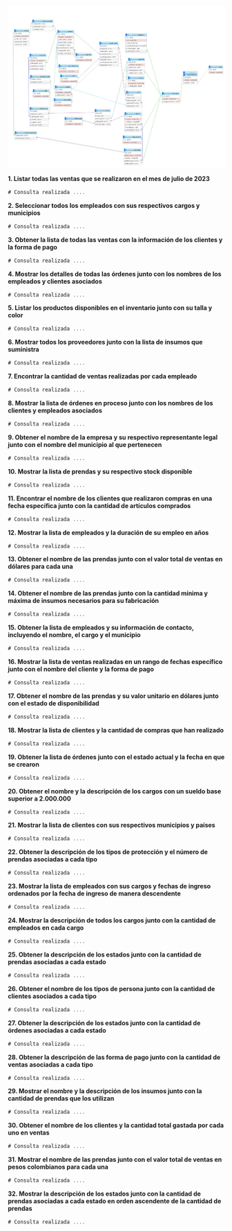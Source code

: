 ![](https://raw.githubusercontent.com/CampusLands/DER/main/DER.jpg)

**1. Listar todas las ventas que se realizaron en el mes de julio de 2023**

```sql
# Consulta realizada ....
```

**2. Seleccionar todos los empleados con sus respectivos cargos y municipios**

```sql
# Consulta realizada ....
```

**3. Obtener la lista de todas las ventas con la información de los clientes y la forma de pago**

```sql
# Consulta realizada ....
```

**4. Mostrar los detalles de todas las órdenes junto con los nombres de los empleados y clientes asociados**

```sql
# Consulta realizada ....
```

**5. Listar los productos disponibles en el inventario junto con su talla y color**

```sql
# Consulta realizada ....
```

**6. Mostrar todos los proveedores junto con la lista de insumos que suministra**

```sql
# Consulta realizada ....
```

**7. Encontrar la cantidad de ventas realizadas por cada empleado**

```sql
# Consulta realizada ....
```

**8. Mostrar la lista de órdenes en proceso junto con los nombres de los clientes y empleados asociados**

```sql
# Consulta realizada ....
```

**9. Obtener el nombre de la empresa y su respectivo representante legal junto con el nombre del municipio al que pertenecen**

```sql
# Consulta realizada ....
```

**10. Mostrar la lista de prendas y su respectivo stock disponible**

```sql
# Consulta realizada ....
```

**11. Encontrar el nombre de los clientes que realizaron compras en una fecha específica junto con la cantidad de artículos comprados**

```sql
# Consulta realizada ....
```

**12. Mostrar la lista de empleados y la duración de su empleo en años**

```sql
# Consulta realizada ....
```

**13. Obtener el nombre de las prendas junto con el valor total de ventas en dólares para cada una**

```sql
# Consulta realizada ....
```

**14. Obtener el nombre de las prendas junto con la cantidad mínima y máxima de insumos necesarios para su fabricación**

```sql
# Consulta realizada ....
```

**15. Obtener la lista de empleados y su información de contacto, incluyendo el nombre, el cargo y el municipio**

```sql
# Consulta realizada ....
```

**16. Mostrar la lista de ventas realizadas en un rango de fechas específico junto con el nombre del cliente y la forma de pago**

```sql
# Consulta realizada ....
```

**17. Obtener el nombre de las prendas y su valor unitario en dólares junto con el estado de disponibilidad**

```sql
# Consulta realizada ....
```

**18. Mostrar la lista de clientes y la cantidad de compras que han realizado**

```sql
# Consulta realizada ....
```

**19. Obtener la lista de órdenes junto con el estado actual y la fecha en que se crearon**

```sql
# Consulta realizada ....
```

**20. Obtener el nombre y la descripción de los cargos con un sueldo base superior a 2.000.000**

```sql
# Consulta realizada ....
```

**21. Mostrar la lista de clientes con sus respectivos municipios y países**

```sql
# Consulta realizada ....
```

**22. Obtener la descripción de los tipos de protección y el número de prendas asociadas a cada tipo**

```sql
# Consulta realizada ....
```

**23. Mostrar la lista de empleados con sus cargos y fechas de ingreso ordenados por la fecha de ingreso de manera descendente**

```sql
# Consulta realizada ....
```

**24. Mostrar la descripción de todos los cargos junto con la cantidad de empleados en cada cargo**

```sql
# Consulta realizada ....
```

**25. Obtener la descripción de los estados junto con la cantidad de prendas asociadas a cada estado**

```sql
# Consulta realizada ....
```

**26. Obtener el nombre de los tipos de persona junto con la cantidad de clientes asociados a cada tipo**

```sql
# Consulta realizada ....
```

**27. Obtener la descripción de los estados junto con la cantidad de órdenes asociadas a cada estado**

```sql
# Consulta realizada ....
```

**28. Obtener la descripción de las forma de pago junto con la cantidad de ventas asociadas a cada tipo**

```sql
# Consulta realizada ....
```

**29. Mostrar el nombre y la descripción de los insumos junto con la cantidad de prendas que los utilizan**

```sql
# Consulta realizada ....
```

**30. Obtener el nombre de los clientes y la cantidad total gastada por cada uno en ventas**

```sql
# Consulta realizada ....
```

**31. Mostrar el nombre de las prendas junto con el valor total de ventas en pesos colombianos para cada una**

```sql
# Consulta realizada ....
```

**32. Mostrar la descripción de los estados junto con la cantidad de prendas asociadas a cada estado en orden ascendente de la cantidad de prendas**

```sql
# Consulta realizada ....
```